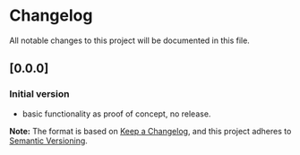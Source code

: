 # Changelog
All notable changes to this project will be documented in this file.


## [0.0.0]
### Initial version

- basic functionality as proof of concept, no release.

**Note:** The format is based on [Keep a Changelog](https://keepachangelog.com/en/1.0.0/), and this project adheres to [Semantic Versioning](https://semver.org/spec/v2.0.0.html).
